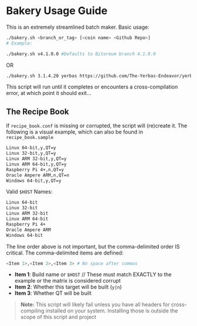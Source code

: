 # Bakery Usage Guide

This is an extremely streamlined batch maker. Basic usage:

```bash
./bakery.sh <branch_or_tag> [<coin name> <Github Repo>]
# Example:
```
```bash
./bakery.sh v4.1.0.0 #Defaults to Bitoreum branch 4.1.0.0
```
OR
```bash
./bakery.sh 3.1.4.20 yerbas https://github.com/The-Yerbas-Endeavor/yerbas #Should build Yerbas Coin in branch 3.1.4.20
```

This script will run until it completes or encounters a cross-compilation error, at which point it should exit...

## The Recipe Book

If `recipe_book.conf` is missing or corrupted, the script will (re)create it. The following is a visual example, which can also be found in `recipe_book.sample`

```diff
Linux 64-bit,y,QT=y
Linux 32-bit,y,QT=y
Linux ARM 32-bit,y,QT=y
Linux ARM 64-bit,y,QT=y
Raspberry Pi 4+,n,QT=y
Oracle Ampere ARM,n,QT=n
Windows 64-bit,y,QT=y
```
Valid `$HOST` Names:
``` diff
Linux 64-bit
Linux 32-bit
Linux ARM 32-bit
Linux ARM 64-bit
Raspberry Pi 4+
Oracle Ampere ARM
Windows 64-bit
```

The line order above is not important, but the comma-delimited order IS critical. The comma-delimited items are defined:
```bash
<Item 1>,<Item 2>,<Item 3> # No space after commas
```


- **Item 1**: Build name or `$HOST` // These must match EXACTLY to the example or the matrix is considered corrupt
- **Item 2**: Whether this target will be built (`y|n`)
- **Item 3**: Whether QT will be built

> **Note:** This script will likely fail unless you have all headers for cross-compiling installed on your system. Installing those is outside the scope of this script and project
